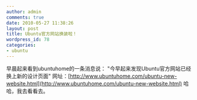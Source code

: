 ```yaml
---
author: admin
comments: true
date: 2010-05-27 11:38:26
layout: post
title: Ubuntu官方网站换装啦！
wordpress_id: 78
categories:
- ubuntu
---
```


早晨起来看到ubuntuhome的一条消息说： "今早起来发现Ubuntu官方网站已经换上新的设计页面" 网址：[http://www.ubuntuhome.com/ubuntu-new-website.html](http://www.ubuntuhome.com/ubuntu-new-website.html) 哈哈，我去看看去。

